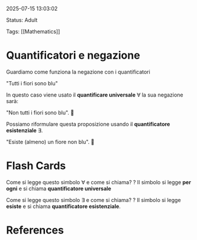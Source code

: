 2025-07-15 13:03:02

Status: Adult

Tags: [[Mathematics]]

# Quantificatori e negazione

Guardiamo come funziona la negazione con i quantificatori

"Tutti i fiori sono blu"

In questo caso viene usato il **quantificare universale** $\forall$ la sua negazione sarà:

"Non tutti i fiori sono blu". 🔄

Possiamo riformulare questa proposizione usando il **quantificatore esistenziale** $\exists$.

"Esiste (almeno) un fiore non blu". 🔄

# Flash Cards

Come si legge questo simbolo $\forall$ e come si chiama?
?
Il simbolo si legge **per ogni** e si chiama **quantificatore universale**

Come si legge questo simbolo $\exists$ e come si chiama?
?
Il simbolo si legge **esiste** e si chiama **quantificatore esistenziale**.

# References